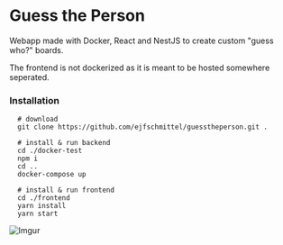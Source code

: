 # Guess the Person

Webapp made with Docker, React and NestJS to create custom "guess who?" boards. 

The frontend is not dockerized as it is meant to be hosted somewhere seperated.


### Installation 

```
  # download
  git clone https://github.com/ejfschmittel/guesstheperson.git .
  
  # install & run backend
  cd ./docker-test
  npm i
  cd ..
  docker-compose up
  
  # install & run frontend
  cd ./frontend
  yarn install
  yarn start
```

![Imgur](https://i.imgur.com/YoswLQY.png)
